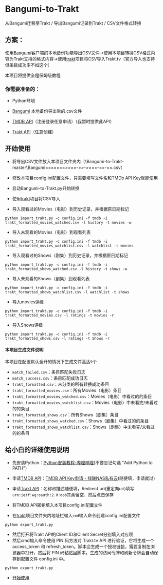 # Bangumi-to-Trakt
从Bangumi迁移至Trakt / 导出Bangumi记录到Trakt / CSV文件格式转换


## 方案：

使用[Bangumi](https://github.com/czy0729/Bangumi)客户端的本地备份功能导出CSV文件→使用本项目转换CSV格式内容为Trakt支持的格式内容→使用[trakt](https://github.com/xbgmsharp/trakt)项目将CSV导入Trakt.tv（官方导入也支持但条目成功率不如这个）

本项目将提供全程保姆级教程

### 你需要准备的：

* Python环境

* [Bangumi](https://github.com/czy0729/Bangumi) 本地备份导出后的.csv文件

* [TMDB API](https://www.themoviedb.org/settings/api)（注册登录任意申请）（我暂时提供此API）

* [Trakt API](https://trakt.tv/oauth/applications)（任意创建）

## 开始使用
* 将导出CSV文件放入本项目文件夹内（\Bangumi-to-Trakt-master\Bangumi×××××××_××××-××-××_××-××-××.csv）

* 修改本项目config.ini配置文件，只需要填写文件名和TMDb API Key就能使用
 
* 启动Bangumi-to-Trakt.py开始转换

* 使用[trakt](https://github.com/xbgmsharp/trakt)项目将CSV导入

* 导入观看过的Movies（电影）到历史记录，并根据原日期标记
```
python import_trakt.py -c config.ini -f tmdb -i trakt_formatted_movies_watched.csv -l history -t movies -w
```
* 导入未观看的Movies（电影）到观看列表
```
python import_trakt.py -c config.ini -f tmdb -i trakt_formatted_movies_watchlist.csv -l watchlist -t movies
```
* 导入观看过的Shows（剧集）到历史记录，并根据原日期标记
```
python import_trakt.py -c config.ini -f tmdb -i trakt_formatted_shows_watched.csv -l history -t shows -w
```
* 导入未观看的Shows（剧集）到观看列表
```
python import_trakt.py -c config.ini -f tmdb -i trakt_formatted_shows_watchlist.csv -l watchlist -t shows
```
* 导入movies评级
```
python import_trakt.py -c config.ini -f tmdb -i trakt_formatted_movies.csv -l ratings -t movies -r
```
* 导入Shows评级
```
python import_trakt.py -c config.ini -f tmdb -i trakt_formatted_shows.csv -l ratings -t Shows -r
```

#### 本项目生成文件说明
本项目在配置默认全开的情况下生成文件高达``9``个
* `match_failed.csv`：条目匹配失败日志
* `match_success.csv`：条目匹配成功日志
* `trakt_formatted.csv`：未分类的所有转换成功条目
* `trakt_formatted_movies.csv`：所有Movies（电影）条目
* `trakt_formatted_movies_watched.csv`：Movies（电影）中看过的的条目
* `trakt_formatted_movies_watchlist.csv`：Movies（电影）中未看完/未看过的的条目
* `trakt_formatted_shows.csv`：所有Shows（剧集）条目
* `trakt_formatted_shows_watched.csv`：Shows（剧集）中看过的的条目
* `trakt_formatted_shows_watchlist.csv`：Shows（剧集）中未看完/未看过的的条目

## 给小白的详细使用说明
* 先安装Python：[Python安装教程-哔哩哔哩](https://www.bilibili.com/video/av421893699)(不要忘记勾选 "Add Python to PATH")
* 申请[TMDB API](https://www.themoviedb.org/settings/api)：[TMDB API Key申请 - 绿联NAS私有云](https://www.ugnas.com/tutorial-detail/id-226.html)(随便填，申请就过)
* 申请[Trakt API](https://trakt.tv/oauth/applications)：名称和描述随便填，Redirect uri(重定向uri)填写``urn:ietf:wg:oauth:2.0:oob``其余留空，然后点击保存

* 将TMDB API密钥填入本项目config.ini配置文件
* 在[trakt](https://github.com/xbgmsharp/trakt)项目文件夹内地址栏输入`cmd`输入命令创建config.ini配置文件
```
python export_trakt.py
```
* 然后打开将Trakt API的Client ID和Client Secret分别填入对应项
* 然后cmd输入命令使用 PIN 码方法对 Trakt.tv API 进行验证，它将生成一个 access_token 和 refresh_token。脚本会生成一个授权链接，需要复制在浏览器中打开，然后将 PIN 码粘贴回脚本。生成的访问令牌和刷新令牌会自动保存到配置文件 config.ini 中。
```
python export_trakt.py
```
* [开始使用](https://github.com/wan0ge/Bangumi-to-Trakt/edit/master/README.md#%E5%BC%80%E5%A7%8B%E4%BD%BF%E7%94%A8)
